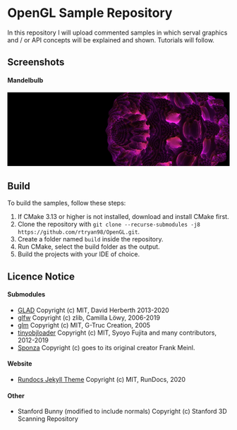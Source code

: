 # OpenGL Sample Repository
In this repository I will upload commented samples in which serval graphics and / or API concepts will be explained and shown.
Tutorials will follow.

## Screenshots
#### Mandelbulb
![Mandelbulb](/docs/res/screens/mandelbulb.png?raw=true)

## Build
To build the samples, follow these steps:
1. If CMake 3.13 or higher is not installed, download and install CMake first.
2. Clone the repository with `git clone --recurse-submodules -j8 https://github.com/rtryan98/OpenGL.git`.
3. Create a folder named `build` inside the repository.
4. Run CMake, select the build folder as the output.
5. Build the projects with your IDE of choice.

## Licence Notice
#### Submodules
* [GLAD](https://github.com/Dav1dde/glad/blob/master/LICENSE) Copyright (c) MIT, David Herberth 2013-2020
* [glfw](https://github.com/glfw/glfw/blob/master/LICENSE.md) Copyright (c) zlib, Camilla Löwy, 2006-2019
* [glm](https://github.com/g-truc/glm/blob/master/copying.txt) Copyright (c) MIT, G-Truc Creation, 2005
* [tinyobjloader](https://github.com/tinyobjloader/tinyobjloader/blob/master/LICENSE) Copyright (c) MIT, Syoyo Fujita and many contributors, 2012-2019
* [Sponza](https://github.com/jimmiebergmann/Sponza) Copyright (c) goes to its original creator Frank Meinl.
#### Website
* [Rundocs Jekyll Theme](https://github.com/rundocs/jekyll-rtd-theme/blob/master/LICENSE) Copyright (c) MIT, RunDocs, 2020
#### Other
* Stanford Bunny (modified to include normals) Copyright (c) Stanford 3D Scanning Repository

